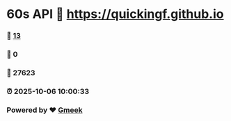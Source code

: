 # 60s API :link: https://quickingf.github.io 
### :page_facing_up: [13](https://quickingf.github.io/tag.html) 
### :speech_balloon: 0 
### :hibiscus: 27623 
### :alarm_clock: 2025-10-06 10:00:33 
### Powered by :heart: [Gmeek](https://github.com/Meekdai/Gmeek)
